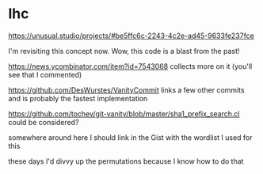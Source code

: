 # lhc

https://unusual.studio/projects/#be5ffc6c-2243-4c2e-ad45-9633fe237fce

I'm revisiting this concept now. Wow, this code is a blast from the past!

https://news.ycombinator.com/item?id=7543068 collects more on it (you'll see that I commented)

https://github.com/DesWurstes/VanityCommit links a few other commits and is probably the fastest implementation

https://github.com/tochev/git-vanity/blob/master/sha1_prefix_search.cl could be considered?

somewhere around here I should link in the Gist with the wordlist I used for this

these days I'd divvy up the permutations because I know how to do that
